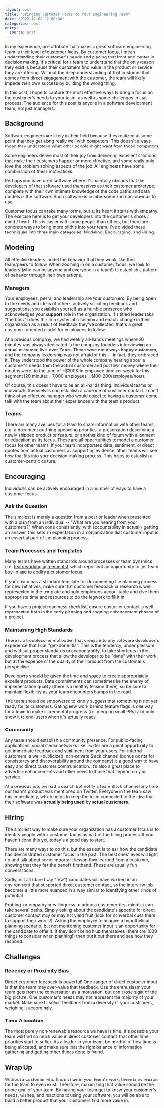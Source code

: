 ```yaml
---
layout: post
title: "Bringing Customer Focus to Your Engineering Team"
date: "2022-12-08 12:00:00"
categories: post
entry:
  source: post
---
```


In my experience, one attribute that makes a great software engineering team is their level of customer focus. By customer focus, I mean understanding their customer's needs and placing that front and center in decision making. It's critical for a team to understand that the only reason they exist is because their customers find value in the product or service they are offering. Without the deep understanding of that customer that comes from direct engagement with the customer, the team will likely impede their own success by building the wrong thing.

In this post, I hope to capture the most effective ways to bring a focus on the customer's needs to your team, as well as some challenges in that process. The audience for this post is anyone in a software development team, not just managers.

## Background

Software engineers are likely in their field because they realized at some point that they get along really well with computers. This doesn't always mean they understand what other people might want from those computers.

Some engineers derive most of their joy from delivering excellent solutions that make their customers happier or more effective, and some really only love the problem solving aspects of the job. All engineers have some combination of these motivations.

Perhaps you have used software where it's painfully obvious that the developers of that software used _themselves_ as their customer archetype, complete with their own intimate knowledge of the code paths and data models in the software. Such software is cumbersome and non-obvious to use.

Customer focus can take many forms, but at its heart it starts with empathy. The exercise here is to get your developers into the customer's shoes / mind / heart. This is easier with some people than others, but there are concrete ways to bring more of this into your team. I've divided these techniques into three main categories: Modeling, Encouraging, and Hiring.

## Modeling

All effective leaders model the behavior that they would like their team/peers to follow. When zooming in on a customer focus, we look to leaders (who can be anyone and everyone in a team!) to establish a pattern of behavior through their own actions.

### Managers

Your employees, peers, and leadership are your customers. By being open to the needs and ideas of others, actively soliciting feedback and suggestions, you establish yourself as a humble presence who acknowledges your **support** role in the organization. If a titled leader (aka "the boss") does this in a systematic fashion and enacts change in their organization as a result of feedback they've collected, that's a great customer-oriented model for employees to follow.

At a previous company, we had weekly all-hands meetings where 20 minutes was always dedicated to the company founders interviewing an actual customer, live, over Zoom. These were not always happy customers, and the company leadership was not afraid of this -- in fact, they embraced it. They understood the power of the whole company hearing about a customer's needs from the actual customer and put their money where their mouths were, to the tune of ~$300K in employee time per week for this segment (20 minutes _ 7,000 employees _ $100-200/employee/hour).

Of course, this doesn't have to be an all-hands thing. Individual teams or individuals themselves can establish a cadence of customer contact. I can't think of an effective manager who would object to having a customer come talk with the team about their experiences with the team's product.

### Teams

There are many avenues for a team to share information with other teams, e.g. a document outlining upcoming priorities, a presentation describing a newly shipped product or feature, or another kind of forum with alignment or education as its focus. These are all opportunities to model a customer focus for other teams. If your team incorporates data, sentiment, or direct quotes from actual customers as supporting evidence, other teams will see how that fits into your decision-making process. This helps to establish a customer-centric culture.

## Encouraging

Individuals can be actively encouraged in a number of ways to have a customer focus.

### Ask the Question

The simplest is merely a question from a peer or leader when presented with a plan from an individual -- "What are you hearing from your customers?" When done consistently, with accountability in actually getting an answer, this sets an expectation in an organization that customer input is an essential part of the planning process.

### Team Processes and Templates

Many teams have written standards around processes or team dynamics (i.e. [team working agreements](https://lingabson.com/step-by-step-guide-on-how-to-facilitate-a-team-working-agreement/)), which represent an opportunity to get team buy-in and to codify a customer focus.

If your team has a standard template for documenting the planning process for new initiatives, make sure that customer feedback or research is well represented in the template and hold employees accountable and give them appropriate time and resources to do the legwork to fill it in.

If you have a project readiness checklist, ensure customer contact is well represented both in the early planning and ongoing enhancement phases of a project.

### Maintaining High Standards

There is a troublesome motivation that creeps into any software developer's experience that I call "get-done-itis". This is the tendency, under pressure and without proper standards or accountability, to take shortcuts in the development process that allow the developer to be "done" with their work, but at the expense of the quality of their product from the customer's perspective.

Developers should be given the time and space to create appropriately excellent products. Date commitments can sometimes be the enemy of implementation quality (there is a healthy tension there), so be sure to maintain flexibility as your team encounters bumps in the road.

The team should be empowered to kindly suggest that something is not yet ready for its customers. Gating new work behind feature flags is one way for a team to make incremental progress (i.e. merging small PRs) and only show it to end-users when it's actually ready.

### Community

Any team should establish a community presence. For public-facing applications, social media networks like Twitter are a great opportunity to get immediate feedback and sentiment from your users. For internal customers, a well-publicized, non-private Slack channel (bonus points for consistency and discoverability around the company) is a good way to have easy and direct customer communication. It's also a great place to advertise enhancements and other news to those that depend on your service.

At a previous job, we had a search bot notify a team Slack channel any time our team's product was mentioned on Twitter. Everyone in the team saw this immediately, which helps to keep the team connected to the idea that their software was **actually being used** by **actual customers**.

## Hiring

The simplest way to make sure your organization has a customer focus is to identify people with a customer focus as part of the hiring process. If you haven't done this yet, today's a good day to start.

There are many ways to do this, but the easiest is to ask how the candidate has demonstrated customer focus in the past. The best ones' eyes will light up and talk about some important lesson they learned from a customer, showing that they felt the benefit firsthand. These are usually fun conversations.

Sadly, not all (dare I say "few") candidates will have worked in an environment that supported direct customer contact, so the interview job becomes a little more nuanced in a way similar to identifying other kinds of potential.

Probing for empathy or willingness to adopt a customer-first mindset can take several paths. Simply asking about the candidate's appetite for direct customer contact may or may not yield fruit (look for nonverbal cues there to support their words!). Asking the employee to imagine a hypothetical planning scenario, but not mentioning customer input is an opportunity for the candidate to offer it. If they don't bring it up themselves (there are 1000 things to consider when planning!) then put it out there and see how they respond.

## Challenges

### Recency or Proximity Bias

Direct customer feedback is powerful! One danger of direct customer input is that the team may over-value that feedback. Use the enthusiasm your team gets from the conversation as a motivation, but don't lose sight of the big picture. One customer's needs may not represent the majority of your market. Make sure to solicit feedback from a diversity of your customers, weighing it accordingly.

### Time Allocation

The most purely non-renewable resource we have is time. It's possible your team will find so much value in direct customer contact, that other time priorities start to suffer. As a leader in your team, be mindful of how time is being allocated, and make sure that the right balance of information gathering and getting other things done is found.

## Wrap Up

Without a customer who finds value in your team's work, there is no reason for the team to even exist! Therefore, maximizing that value should be the prime goal of your team. By having your team get to know your customer's needs, wishes, and reactions to using your software, you will be able to build a better product that your customers find more value in.
